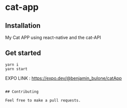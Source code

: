 # cat-app

## Installation

My Cat APP using react-native and the cat-API

## Get started

```
yarn i
yarn start

```

EXPO LINK : https://expo.dev/@benjamin_bulone/catApp

```

## Contributing

Feel free to make a pull requests.
```
